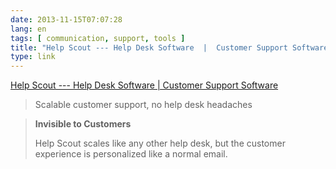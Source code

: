 ```yaml
---
date: 2013-11-15T07:07:28
lang: en
tags: [ communication, support, tools ]
title: "Help Scout --- Help Desk Software  |  Customer Support Software"
type: link
---
```


[Help Scout --- Help Desk Software  |  Customer Support
Software](https://www.helpscout.net/)

> Scalable customer support, no help desk headaches

> **Invisible to Customers**
>
> Help Scout scales like any other help desk, but the customer
> experience is personalized like a normal email.

